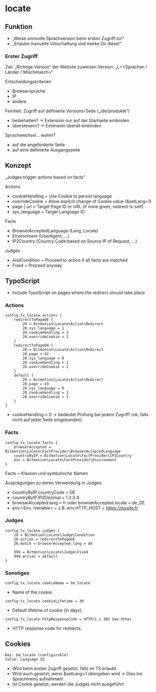 # locate

## Funktion

* „Weise sinnvolle Sprachversion beim ersten Zugriff zu!“
* „Erlaube manuelle Umschaltung und merke Dir diese!“

### Erster Zugriff

Ziel: „Richtige Version“ der Website zuweisen Version: „L=<Sprachen / Länder / Mischmasch>“

Entscheidungskriterien
* Browsersprache
* IP
* andere

Feinheit: Zugriff auf definierte Versions-Seite („/de/produkte“)
* beibehalten? -> Extension nur auf der Startseite einbinden
* übersteuern? -> Extension überall einbinden

Sprachwechsel... wohin?
* auf die angeforderte Seite
* auf eine definierte Ausgangsseite

## Konzept

„Judges trigger actions based on facts“

Actions
* cookieHandling = Use Cookie to persist language
* overrideCookie = Allow explicit change of Cookie value (&setLang=1)
* page | url = Target Page ID or URL (if none given, redirect to self)
* sys_language = Target Language ID

Facts
* BrowserAcceptedLanguage (Lang, Locale)
* Environment (UserAgent, ...)
* IP2Country (Country Code based on Source IP of Request, ...)

Judges
* AndCondition = Proceed to action if all facts are matched
* Fixed = Proceed anyway

## TypoScript

* Include TypoScript on pages where the redirect should take place

### Actions
```
config.tx_locate.actions {
    redirectToPageDE {
        20 = Bitmotion\Locate\Action\Redirect
        20.sys_language = 1
        20.cookieHandling = 1
        20.overrideCookie = 1
    }
    redirectToPageEN {
        20 = Bitmotion\Locate\Action\Redirect
        20.page = 42
        20.sys_language = 0
        20.cookieHandling = 1
        20.overrideCookie = 1
    }
    default {
        20 = Bitmotion\Locate\Action\Redirect
        20.page = 43
        20.sys_language = 0
        20.cookieHandling = 1
        20.overrideCookie = 1
    }
}
```
* cookieHandling = 0 -> bedeutet Prüfung bei jedem Zugriff! (ok, falls nicht auf jeder Seite eingebunden)

### Facts
```
config.tx_locate.facts {
    browserAccepted = Bitmotion\Locate\FactProvider\BrowserAcceptedLanguage
    countryByIP = Bitmotion\Locate\FactProvider\IP2Country
    env = Bitmotion\Locate\FactProvider\Environment
}
```
Facts = Klassen und symbolische Namen

Ausprägungen zu deren Verwendung in Judges:
* countryByIP.countryCode = DE
* countryByIP.IP2Dezimal = 1.2.3.4
* browserAccepted.lang = fr oder browserAccepted.locale = de_DE
* env.<Env.-Variable> = <value> z.B. env.HTTP_HOST = https://mysite.fr

### Judges
```
config.tx_locate.judges {
    20 = Bitmotion\Locate\Judge\Condition
    20.action = redirectToPageDE
    20.match = browserAccepted.lang = de

    999 = Bitmotion\Locate\Judge\Fixed
    999.action = default
}
```

### Sonstiges
```
config.tx_locate.cookieName = bm_locate
```
* Name of the cookie.
```
config.tx_locate.cookieLifetime = 30
```
* Default lifetime of cookie (in days).
```
config.tx_locate.httpResponseCode = HTTP/1.1 303 See Other
```
* HTTP response code for redirects.

## Cookies

```
Key: bm_locate (configurable)
Value: Language ID
```
* Wird beim ersten Zugriff gesetzt, falls im TS erlaubt
* Wird auch gesetzt, wenn &setLang=1 übergeben wird -> Dies ins Sprachmenü aufnehmen!
* Ist Cookie gesetzt, werden die Judges nicht ausgeführt
